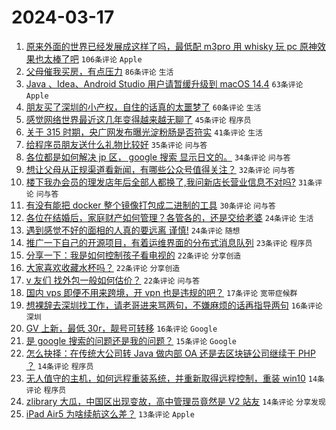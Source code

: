 # 2024-03-17

1. [原来外面的世界已经发展成这样了吗，最低配 m3pro 用 whisky 玩 pc 原神效果也太棒了吧](https://www.v2ex.com/t/1024440) `106条评论` `Apple`
1. [父母催我买房，有点压力](https://www.v2ex.com/t/1024454) `86条评论` `生活`
1. [Java 、Idea、Android Studio 用户请暂缓升级到 macOS 14.4](https://www.v2ex.com/t/1024389) `63条评论` `Apple`
1. [朋友买了深圳的小产权，自住的话真的太噩梦了](https://www.v2ex.com/t/1024413) `60条评论` `生活`
1. [感觉网络世界最近这几年变得越来越无聊了](https://www.v2ex.com/t/1024512) `45条评论` `程序员`
1. [关于 315 时期，央广网发布曝光淀粉肠是否符实](https://www.v2ex.com/t/1024410) `41条评论` `生活`
1. [给程序员朋友送什么礼物比较好](https://www.v2ex.com/t/1024455) `35条评论` `问与答`
1. [各位都是如何解决 jp 区， google 搜索 显示日文的。](https://www.v2ex.com/t/1024489) `34条评论` `问与答`
1. [想让父母从正规渠道看新闻，有哪些公众号值得关注？](https://www.v2ex.com/t/1024436) `32条评论` `问与答`
1. [楼下我办会员的理发店年后全部人都换了,我问新店长营业信息不对吗?](https://www.v2ex.com/t/1024459) `31条评论` `问与答`
1. [有没有能把 docker 整个镜像打包成二进制的工具](https://www.v2ex.com/t/1024405) `30条评论` `问与答`
1. [各位在结婚后，家庭财产如何管理？各管各的，还是交给老婆](https://www.v2ex.com/t/1024518) `24条评论` `生活`
1. [遇到感觉不好的面相的人真的要远离 谨慎!](https://www.v2ex.com/t/1024497) `24条评论` `随想`
1. [推广一下自己的开源项目，有着运维界面的分布式消息队列](https://www.v2ex.com/t/1024402) `23条评论` `程序员`
1. [分享一下：我是如何控制孩子看电视的](https://www.v2ex.com/t/1024494) `22条评论` `分享创造`
1. [大家喜欢收藏水杯吗？](https://www.v2ex.com/t/1024482) `22条评论` `分享创造`
1. [v 友们 找外包一般如何估价？](https://www.v2ex.com/t/1024460) `22条评论` `问与答`
1. [国内 vps 即便不用来跨境，开 vpn 也是违规的吧？](https://www.v2ex.com/t/1024457) `17条评论` `宽带症候群`
1. [想裸辞去深圳找工作，请老哥进来骂两句，不嫌麻烦的话再指导两句](https://www.v2ex.com/t/1024519) `16条评论` `深圳`
1. [GV 上新，最低 30r，靓号可转移](https://www.v2ex.com/t/1024453) `16条评论` `Google`
1. [是 google 搜索的问题还是我的问题？](https://www.v2ex.com/t/1024480) `15条评论` `Google`
1. [怎么抉择：在传统大公司转 Java 做内部 OA 还是去区块链公司继续干 PHP ？](https://www.v2ex.com/t/1024469) `14条评论` `程序员`
1. [无人值守的主机，如何远程重装系统，并重新取得远程控制，重装 win10](https://www.v2ex.com/t/1024445) `14条评论` `程序员`
1. [zlibrary 大瓜，中国区出现变故，高中管理员竟然是 V2 站友](https://www.v2ex.com/t/1024417) `14条评论` `分享发现`
1. [iPad Air5 为啥续航这么差？](https://www.v2ex.com/t/1024472) `13条评论` `Apple`
